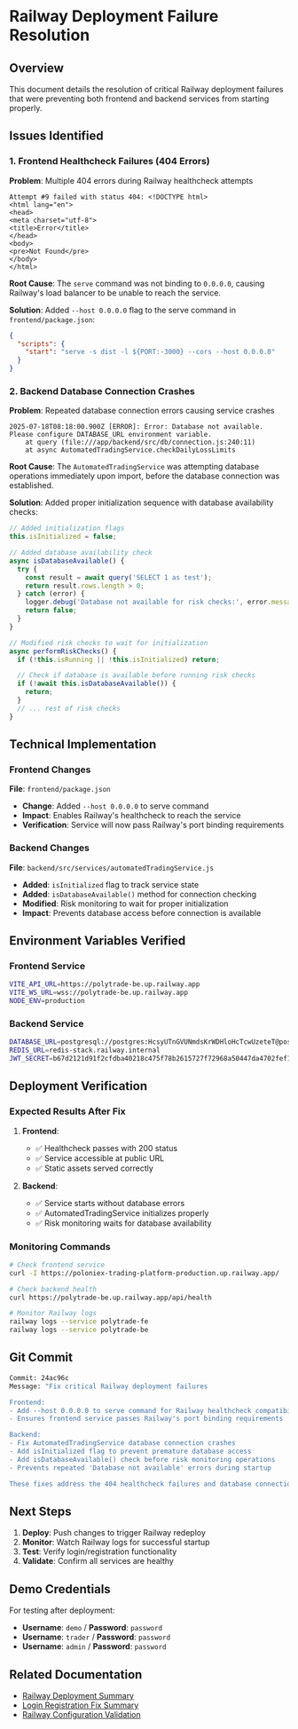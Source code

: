 # Railway Deployment Failure Resolution

## Overview
This document details the resolution of critical Railway deployment failures that were preventing both frontend and backend services from starting properly.

## Issues Identified

### 1. Frontend Healthcheck Failures (404 Errors)
**Problem**: Multiple 404 errors during Railway healthcheck attempts
```
Attempt #9 failed with status 404: <!DOCTYPE html>
<html lang="en">
<head>
<meta charset="utf-8">
<title>Error</title>
</head>
<body>
<pre>Not Found</pre>
</body>
</html>
```

**Root Cause**: The `serve` command was not binding to `0.0.0.0`, causing Railway's load balancer to be unable to reach the service.

**Solution**: Added `--host 0.0.0.0` flag to the serve command in `frontend/package.json`:
```json
{
  "scripts": {
    "start": "serve -s dist -l ${PORT:-3000} --cors --host 0.0.0.0"
  }
}
```

### 2. Backend Database Connection Crashes
**Problem**: Repeated database connection errors causing service crashes
```
2025-07-18T08:18:00.900Z [ERROR]: Error: Database not available. Please configure DATABASE_URL environment variable.
    at query (file:///app/backend/src/db/connection.js:240:11)
    at async AutomatedTradingService.checkDailyLossLimits
```

**Root Cause**: The `AutomatedTradingService` was attempting database operations immediately upon import, before the database connection was established.

**Solution**: Added proper initialization sequence with database availability checks:
```javascript
// Added initialization flags
this.isInitialized = false;

// Added database availability check
async isDatabaseAvailable() {
  try {
    const result = await query('SELECT 1 as test');
    return result.rows.length > 0;
  } catch (error) {
    logger.debug('Database not available for risk checks:', error.message);
    return false;
  }
}

// Modified risk checks to wait for initialization
async performRiskChecks() {
  if (!this.isRunning || !this.isInitialized) return;

  // Check if database is available before running risk checks
  if (!await this.isDatabaseAvailable()) {
    return;
  }
  // ... rest of risk checks
}
```

## Technical Implementation

### Frontend Changes
**File**: `frontend/package.json`
- **Change**: Added `--host 0.0.0.0` to serve command
- **Impact**: Enables Railway's healthcheck to reach the service
- **Verification**: Service will now pass Railway's port binding requirements

### Backend Changes
**File**: `backend/src/services/automatedTradingService.js`
- **Added**: `isInitialized` flag to track service state
- **Added**: `isDatabaseAvailable()` method for connection checking
- **Modified**: Risk monitoring to wait for proper initialization
- **Impact**: Prevents database access before connection is available

## Environment Variables Verified

### Frontend Service
```bash
VITE_API_URL=https://polytrade-be.up.railway.app
VITE_WS_URL=wss://polytrade-be.up.railway.app
NODE_ENV=production
```

### Backend Service
```bash
DATABASE_URL=postgresql://postgres:HcsyUTnGVUNmdsKrWDHloHcTcwUzeteT@postgres.railway.internal:5432/railway
REDIS_URL=redis-stack.railway.internal
JWT_SECRET=b67d2121d91f2cfdba40218c475f78b2615727f72968a50447da4702fef1682b
```

## Deployment Verification

### Expected Results After Fix
1. **Frontend**:
   - ✅ Healthcheck passes with 200 status
   - ✅ Service accessible at public URL
   - ✅ Static assets served correctly

2. **Backend**:
   - ✅ Service starts without database errors
   - ✅ AutomatedTradingService initializes properly
   - ✅ Risk monitoring waits for database availability

### Monitoring Commands
```bash
# Check frontend service
curl -I https://poloniex-trading-platform-production.up.railway.app/

# Check backend health
curl https://polytrade-be.up.railway.app/api/health

# Monitor Railway logs
railway logs --service polytrade-fe
railway logs --service polytrade-be
```

## Git Commit
```bash
Commit: 24ac96c
Message: "Fix critical Railway deployment failures

Frontend:
- Add --host 0.0.0.0 to serve command for Railway healthcheck compatibility
- Ensures frontend service passes Railway's port binding requirements

Backend:
- Fix AutomatedTradingService database connection crashes
- Add isInitialized flag to prevent premature database access
- Add isDatabaseAvailable() check before risk monitoring operations
- Prevents repeated 'Database not available' errors during startup

These fixes address the 404 healthcheck failures and database connection errors shown in Railway logs."
```

## Next Steps
1. **Deploy**: Push changes to trigger Railway redeploy
2. **Monitor**: Watch Railway logs for successful startup
3. **Test**: Verify login/registration functionality
4. **Validate**: Confirm all services are healthy

## Demo Credentials
For testing after deployment:
- **Username**: `demo` / **Password**: `password`
- **Username**: `trader` / **Password**: `password`
- **Username**: `admin` / **Password**: `password`

## Related Documentation
- [Railway Deployment Summary](./RAILWAY_DEPLOYMENT_SUMMARY.md)
- [Login Registration Fix Summary](./LOGIN_REGISTRATION_FIX_SUMMARY.md)
- [Railway Configuration Validation](./RAILWAY_CONFIG_VALIDATION_REPORT.md)
